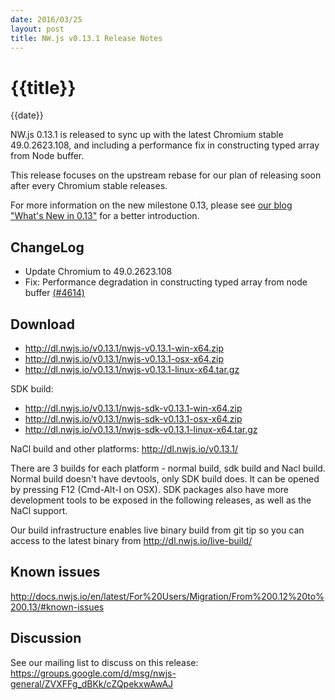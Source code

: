 ```yaml
---
date: 2016/03/25
layout: post
title: NW.js v0.13.1 Release Notes
---
```


# {{title}}
{{date}}

NW.js 0.13.1 is released to sync up with the latest Chromium stable 49.0.2623.108, and including a performance fix in constructing typed array from Node buffer.

This release focuses on the upstream rebase for our plan of releasing soon after every Chromium stable releases.

For more information on the new milestone 0.13, please see [our blog "What's New in 0.13"](/blog/whats-new-in-0.13) for a better introduction.

## ChangeLog

- Update Chromium to 49.0.2623.108
- Fix: Performance degradation in constructing typed array from node buffer [(#4614)](https://github.com/nwjs/nw.js/issues/4614)

## Download 

* http://dl.nwjs.io/v0.13.1/nwjs-v0.13.1-win-x64.zip 
* http://dl.nwjs.io/v0.13.1/nwjs-v0.13.1-osx-x64.zip 
* http://dl.nwjs.io/v0.13.1/nwjs-v0.13.1-linux-x64.tar.gz 

SDK build: 
* http://dl.nwjs.io/v0.13.1/nwjs-sdk-v0.13.1-win-x64.zip 
* http://dl.nwjs.io/v0.13.1/nwjs-sdk-v0.13.1-osx-x64.zip 
* http://dl.nwjs.io/v0.13.1/nwjs-sdk-v0.13.1-linux-x64.tar.gz 

NaCl build and other platforms: http://dl.nwjs.io/v0.13.1/ 

There are 3 builds for each platform - normal build, sdk build and Nacl build. Normal build doesn't have devtools, only SDK build does. lt can be opened by pressing F12 (Cmd-Alt-I on OSX). SDK packages also have more development tools to be exposed in the following releases, as well as the NaCl support. 

Our build infrastructure enables live binary build from git tip so you can access to the latest binary from http://dl.nwjs.io/live-build/ 

## Known issues 
 
http://docs.nwjs.io/en/latest/For%20Users/Migration/From%200.12%20to%200.13/#known-issues

## Discussion

See our mailing list to discuss on this release: https://groups.google.com/d/msg/nwjs-general/ZVXFFg_dBKk/cZQpekxwAwAJ